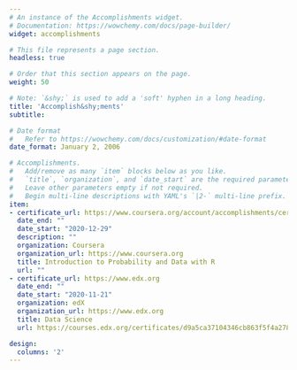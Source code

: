 ```yaml
---
# An instance of the Accomplishments widget.
# Documentation: https://wowchemy.com/docs/page-builder/
widget: accomplishments

# This file represents a page section.
headless: true

# Order that this section appears on the page.
weight: 50

# Note: `&shy;` is used to add a 'soft' hyphen in a long heading.
title: 'Accomplish&shy;ments'
subtitle:

# Date format
#   Refer to https://wowchemy.com/docs/customization/#date-format
date_format: January 2, 2006

# Accomplishments.
#   Add/remove as many `item` blocks below as you like.
#   `title`, `organization`, and `date_start` are the required parameters.
#   Leave other parameters empty if not required.
#   Begin multi-line descriptions with YAML's `|2-` multi-line prefix.
item:
- certificate_url: https://www.coursera.org/account/accomplishments/certificate/T5SWB5V43C6N
  date_end: ""
  date_start: "2020-12-29"
  description: ""
  organization: Coursera
  organization_url: https://www.coursera.org
  title: Introduction to Probability and Data with R
  url: ""
- certificate_url: https://www.edx.org
  date_end: ""
  date_start: "2020-11-21"
  organization: edX
  organization_url: https://www.edx.org
  title: Data Science
  url: https://courses.edx.org/certificates/d9a5ca37104346cb863f5f4a2788fb05

design:
  columns: '2' 
---
```

